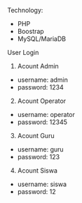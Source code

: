 <!-- Source Code School Website -->
Technology:
- PHP
- Boostrap
- MySQL/MariaDB

User Login
1. Acount Admin
- username: admin
- password: 1234

2. Acount Operator
- username: operator
- password: 12345

3. Acount Guru
- username: guru
- password: 123

4. Acount Siswa
- username: siswa
- password: 12  
